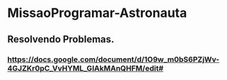 # MissaoProgramar-Astronauta
## Resolvendo Problemas.
### https://docs.google.com/document/d/1O9w_m0bS6PZjWv-4GJZKr0pC_VvHYML_GIAkMAnQHFM/edit#
